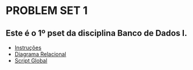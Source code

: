 # PROBLEM SET 1

## Este é o 1º pset da disciplina Banco de Dados I.


- [Instruções](https://github.com/juanep23/uvv_bd1_cc1mc/tree/main/pset1/instructions)
- [Diagrama Relacional](https://github.com/juanep23/uvv_bd1_cc1mc/tree/main/pset1/project)
- [Script Global](https://github.com/juanep23/uvv_bd1_cc1mc/tree/main/pset1/script)

